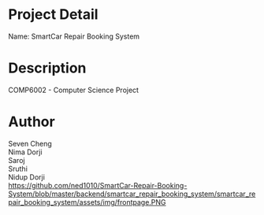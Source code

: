 # Project Detail

Name: SmartCar Repair Booking System

# Description

COMP6002 - Computer Science Project

# Author

Seven Cheng <br/>
Nima Dorji <br />
Saroj <br/>
Sruthi <br/>
Nidup Dorji <br/>
https://github.com/ned1010/SmartCar-Repair-Booking-System/blob/master/backend/smartcar_repair_booking_system/smartcar_repair_booking_system/assets/img/frontpage.PNG
